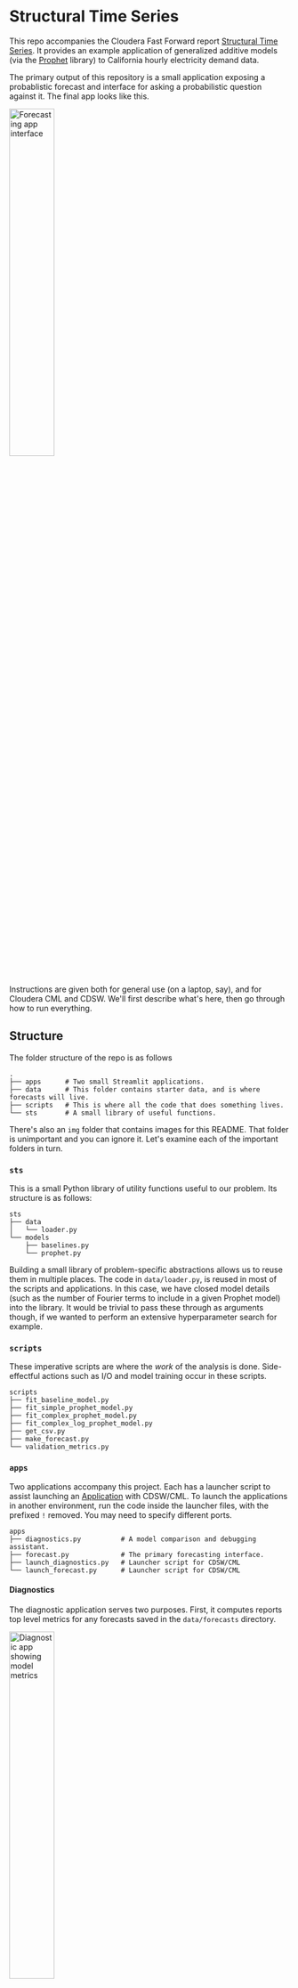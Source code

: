 # Structural Time Series

This repo accompanies the Cloudera Fast Forward report [Structural Time Series](https://structural-time-series.fastforwardlabs.com/).
It provides an example application of generalized additive models (via the [Prophet](https://facebook.github.io/prophet/) library) to California hourly electricity demand data.

The primary output of this repository is a small application exposing a probablistic forecast and interface for asking a probabilistic question against it.
The final app looks like this.

<img src="img/app.png" alt="Forecasting app interface" width="40%">

Instructions are given both for general use (on a laptop, say), and for Cloudera CML and CDSW.
We'll first describe what's here, then go through how to run everything.

## Structure

The folder structure of the repo is as follows

```
.
├── apps      # Two small Streamlit applications.
├── data      # This folder contains starter data, and is where forecasts will live.
├── scripts   # This is where all the code that does something lives.
└── sts       # A small library of useful functions.
```

There's also an `img` folder that contains images for this README.
That folder is unimportant and you can ignore it.
Let's examine each of the important folders in turn.

### `sts`

This is a small Python library of utility functions useful to our problem.
Its structure is as follows:

```
sts
├── data
│   └── loader.py
└── models
    ├── baselines.py
    └── prophet.py
```

Building a small library of problem-specific abstractions allows us to reuse them in multiple places.
The code in `data/loader.py`, is reused in most of the scripts and applications.
In this case, we have closed model details (such as the number of Fourier terms to include in a given Prophet model) into the library.
It would be trivial to pass these through as arguments though, if we wanted to perform an extensive hyperparameter search for example.

### `scripts`

These imperative scripts are where the _work_ of the analysis is done.
Side-effectful actions such as I/O and model training occur in these scripts.

```
scripts
├── fit_baseline_model.py
├── fit_simple_prophet_model.py
├── fit_complex_prophet_model.py
├── fit_complex_log_prophet_model.py
├── get_csv.py
├── make_forecast.py
└── validation_metrics.py
```

### `apps`

Two applications accompany this project.
Each has a launcher script to assist launching an [Application](https://docs.cloudera.com/machine-learning/cloud/applications/topics/ml-applications.html) with CDSW/CML.
To launch the applications in another environment, run the code inside the launcher files, with the prefixed `!` removed.
You may need to specify different ports.

```
apps
├── diagnostics.py          # A model comparison and debugging assistant.
├── forecast.py             # The primary forecasting interface.
├── launch_diagnostics.py   # Launcher script for CDSW/CML
└── launch_forecast.py      # Launcher script for CDSW/CML
```

#### Diagnostics

The diagnostic application serves two purposes.
First, it computes reports top level metrics for any forecasts saved in the `data/forecasts` directory.

<img src="img/diagnostic-metrics.png" alt="Diagnostic app showing model metrics" width="40%">

Second, it provides a few diagnostic charts, including a zoomable forecast.

<img src="img/diagnostic-chart.png" alt="Diagnostic app showing chart of forecast" width="40%">

#### Forecast

The primary forecast application (pictured at the top of this README) is a prototype user interface for the forecast this analysis generates.

## Running through the analysis

To go from a fresh clone of the repo to the final state, follow these instructions in order.

### Installation

The code and applications within were developed against Python 3.6.9, and are likely also to function with more recent versions of Python.

To install dependencies, first create and activate new virtual environment through your preferred means, then pip install from the requirements file. I recommend:

```python
python3 -m venv .venv
source .venv/bin/activate
pip install -r requirements.txt
```

In CML or CDSW, no virtual env is necessary. Instead, inside a Python 3 session (with at least 2 vCPU / 4 GiB Memory), simply run

```python
!pip3 install -r requirements.txt     # notice `pip3`, not `pip`
```

Next, install the `sts` module from this repository, with

```python
pip3 install -e .
```

from inside the root directory of this repo.

### Data

We use historic California electricity demand data from the [US Energy Information Administration](https://www.eia.gov/opendata/qb.php?category=3389936&sdid=EBA.CAL-ALL.D.H).

A full set of data through October 12th 2020 is included as a starter.
More recent data can be fetched from the [EIA open data API](https://www.eia.gov/opendata/).
Doing so requires an API key, which must be set as an the `EIA_API_KEY` environment variable for this project (another name may be used if ).
To fetch new data, simply call the `load_california_electricity_demand` function from the `sts.data.loader` module.
The code is set up to work directly with the json response to the EIA API.
See the module for more details.

### Scripts

To fit models and generate forecasts, we call each script in turn from the `scripts` directory.

```bash
python3 scripts/fit_baseline_model.py
python3 scripts/fit_simple_prophet_model.py
python3 scripts/fit_complex_prophet_model.py
python3 scripts/fit_complex_log_prophet_model.py
```

This will fit a series of models of increasing complexity and write their outputs (the mean forecast) to the `data/forecasts` directory.
Launching the diagnostic app will show the metrics and diagnostic charts for each model.

The most compex model wins.
We can view its metrics when trained on the validation data (through 2019) by running the `scripts/validation_metrics.py` script.
We can then generate 1000 samples from the model trained on all available training data with the `scripts/make_forecast.py` script.
When those samples are written to disk, we can use the forecast app to investigate them.

The additional script, `get_csv.py`, simply fetches and writes data as a csv, which is convenient for any ad hoc analytics and interactive exploration.

## Desiderata

- Prophet strictly requires that columns are named `ds` and `y`. We have embraced this convention and coupled to it elsewhere in the codebase. A next step on building a more generically applicable application would be to decouple from this naming convention.
- By default, each time new data is fetched, it will overwrite the existing data. Similarly when a new forecast is made, it will overwrite the existing forecast. It would not be hard to adapt the code to maintain a history of fetched data or forecasts.